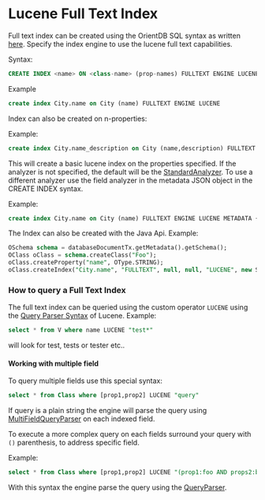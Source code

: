# Lucene Full Text Index

Full text index can be created using the OrientDB SQL syntax as written [here](https://github.com/orientechnologies/orientdb/wiki/Indexes). Specify the index engine to use the lucene full text capabilities.

Syntax:

```sql
CREATE INDEX <name> ON <class-name> (prop-names) FULLTEXT ENGINE LUCENE
```

Example

```sql
create index City.name on City (name) FULLTEXT ENGINE LUCENE
```

Index can also be created on n-properties:

Example:
```sql
create index City.name_description on City (name,description) FULLTEXT ENGINE LUCENE
```

This will create a basic lucene index on  the properties specified. If the analyzer is not specified,
the default will be the [StandardAnalyzer](http://lucene.apache.org/core/4_7_0/analyzers-common/org/apache/lucene/analysis/standard/StandardAnalyzer.html).
To use a different analyzer use the field analyzer in the metadata JSON object in the CREATE INDEX syntax.

Example:
```sql
create index City.name on City (name) FULLTEXT ENGINE LUCENE METADATA {"analyzer":"org.apache.lucene.analysis.en.EnglishAnalyzer"}
```

The Index can also be created with the Java Api. Example:

```sql
OSchema schema = databaseDocumentTx.getMetadata().getSchema();
OClass oClass = schema.createClass("Foo");
oClass.createProperty("name", OType.STRING);
oClass.createIndex("City.name", "FULLTEXT", null, null, "LUCENE", new String[] { "name"});
```

### How to query a Full Text Index

The full text index can be queried using the custom operator `LUCENE` using the [Query Parser Syntax](http://lucene.apache.org/core/2_9_4/queryparsersyntax.html) of Lucene. Example:

```sql
select * from V where name LUCENE "test*"
```

will look for test, tests or tester etc..

#### Working with multiple field

To query multiple fields use this special syntax:

```sql
select * from Class where [prop1,prop2] LUCENE "query"
```

If query is a plain string the engine will parse the query using [MultiFieldQueryParser](http://lucene.apache.org/core/4_7_0/queryparser/org/apache/lucene/queryparser/classic/MultiFieldQueryParser.html) on each indexed field.

To execute a more complex query on each fields surround your query with `()` parenthesis, to address specific field.

Example:
```sql
select * from Class where [prop1,prop2] LUCENE "(prop1:foo AND props2:bar)"
```

With this syntax the engine parse the query using the [QueryParser](http://lucene.apache.org/core/4_7_0/queryparser/org/apache/lucene/queryparser/classic/QueryParser.html).
